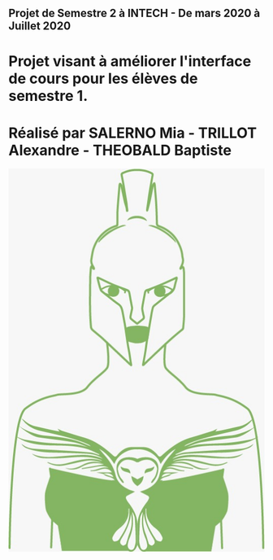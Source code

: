 ## Projet de Semestre 2 à INTECH - De mars 2020 à Juillet 2020 

# Projet visant à améliorer l'interface de cours pour les élèves de semestre 1.

# Réalisé par SALERNO Mia - TRILLOT Alexandre - THEOBALD Baptiste 

![image](Finale/Public/intechlogo/Athena.png)

